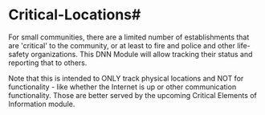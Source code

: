 # Critical-Locations#

For small communities, there are a limited number of establishments that are 'critical' to the community, or at least to fire and police and other life-safety organizations. This DNN Module will allow tracking their status and reporting that to others.

Note that this is intended to ONLY track physical locations and NOT for functionality - like whether the Internet is up or other communication functionality. Those are better served by the upcoming Critical Elements of Information module.
